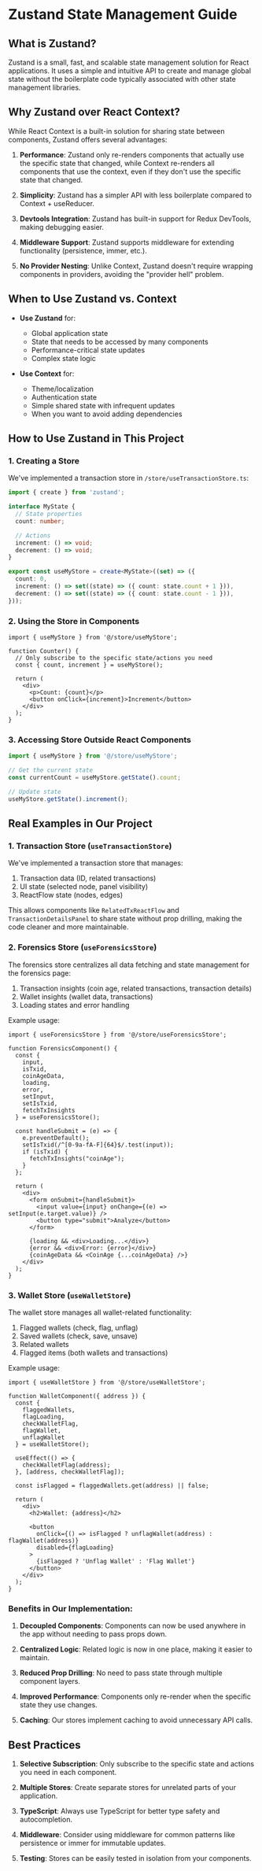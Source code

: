 # Zustand State Management Guide

## What is Zustand?

Zustand is a small, fast, and scalable state management solution for React applications. It uses a simple and intuitive API to create and manage global state without the boilerplate code typically associated with other state management libraries.

## Why Zustand over React Context?

While React Context is a built-in solution for sharing state between components, Zustand offers several advantages:

1. **Performance**: Zustand only re-renders components that actually use the specific state that changed, while Context re-renders all components that use the context, even if they don't use the specific state that changed.

2. **Simplicity**: Zustand has a simpler API with less boilerplate compared to Context + useReducer.

3. **Devtools Integration**: Zustand has built-in support for Redux DevTools, making debugging easier.

4. **Middleware Support**: Zustand supports middleware for extending functionality (persistence, immer, etc.).

5. **No Provider Nesting**: Unlike Context, Zustand doesn't require wrapping components in providers, avoiding the "provider hell" problem.

## When to Use Zustand vs. Context

- **Use Zustand** for:
  - Global application state
  - State that needs to be accessed by many components
  - Performance-critical state updates
  - Complex state logic

- **Use Context** for:
  - Theme/localization
  - Authentication state
  - Simple shared state with infrequent updates
  - When you want to avoid adding dependencies

## How to Use Zustand in This Project

### 1. Creating a Store

We've implemented a transaction store in `/store/useTransactionStore.ts`:

```typescript
import { create } from 'zustand';

interface MyState {
  // State properties
  count: number;

  // Actions
  increment: () => void;
  decrement: () => void;
}

export const useMyStore = create<MyState>((set) => ({
  count: 0,
  increment: () => set((state) => ({ count: state.count + 1 })),
  decrement: () => set((state) => ({ count: state.count - 1 })),
}));
```

### 2. Using the Store in Components

```tsx
import { useMyStore } from '@/store/useMyStore';

function Counter() {
  // Only subscribe to the specific state/actions you need
  const { count, increment } = useMyStore();

  return (
    <div>
      <p>Count: {count}</p>
      <button onClick={increment}>Increment</button>
    </div>
  );
}
```

### 3. Accessing Store Outside React Components

```typescript
import { useMyStore } from '@/store/useMyStore';

// Get the current state
const currentCount = useMyStore.getState().count;

// Update state
useMyStore.getState().increment();
```

## Real Examples in Our Project

### 1. Transaction Store (`useTransactionStore`)

We've implemented a transaction store that manages:

1. Transaction data (ID, related transactions)
2. UI state (selected node, panel visibility)
3. ReactFlow state (nodes, edges)

This allows components like `RelatedTxReactFlow` and `TransactionDetailsPanel` to share state without prop drilling, making the code cleaner and more maintainable.

### 2. Forensics Store (`useForensicsStore`)

The forensics store centralizes all data fetching and state management for the forensics page:

1. Transaction insights (coin age, related transactions, transaction details)
2. Wallet insights (wallet data, transactions)
3. Loading states and error handling

Example usage:

```tsx
import { useForensicsStore } from '@/store/useForensicsStore';

function ForensicsComponent() {
  const { 
    input, 
    isTxid, 
    coinAgeData, 
    loading, 
    error, 
    setInput, 
    setIsTxid, 
    fetchTxInsights 
  } = useForensicsStore();

  const handleSubmit = (e) => {
    e.preventDefault();
    setIsTxid(/^[0-9a-fA-F]{64}$/.test(input));
    if (isTxid) {
      fetchTxInsights("coinAge");
    }
  };

  return (
    <div>
      <form onSubmit={handleSubmit}>
        <input value={input} onChange={(e) => setInput(e.target.value)} />
        <button type="submit">Analyze</button>
      </form>

      {loading && <div>Loading...</div>}
      {error && <div>Error: {error}</div>}
      {coinAgeData && <CoinAge {...coinAgeData} />}
    </div>
  );
}
```

### 3. Wallet Store (`useWalletStore`)

The wallet store manages all wallet-related functionality:

1. Flagged wallets (check, flag, unflag)
2. Saved wallets (check, save, unsave)
3. Related wallets
4. Flagged items (both wallets and transactions)

Example usage:

```tsx
import { useWalletStore } from '@/store/useWalletStore';

function WalletComponent({ address }) {
  const { 
    flaggedWallets, 
    flagLoading, 
    checkWalletFlag, 
    flagWallet, 
    unflagWallet 
  } = useWalletStore();

  useEffect(() => {
    checkWalletFlag(address);
  }, [address, checkWalletFlag]);

  const isFlagged = flaggedWallets.get(address) || false;

  return (
    <div>
      <h2>Wallet: {address}</h2>

      <button 
        onClick={() => isFlagged ? unflagWallet(address) : flagWallet(address)}
        disabled={flagLoading}
      >
        {isFlagged ? 'Unflag Wallet' : 'Flag Wallet'}
      </button>
    </div>
  );
}
```

### Benefits in Our Implementation:

1. **Decoupled Components**: Components can now be used anywhere in the app without needing to pass props down.

2. **Centralized Logic**: Related logic is now in one place, making it easier to maintain.

3. **Reduced Prop Drilling**: No need to pass state through multiple component layers.

4. **Improved Performance**: Components only re-render when the specific state they use changes.

5. **Caching**: Our stores implement caching to avoid unnecessary API calls.

## Best Practices

1. **Selective Subscription**: Only subscribe to the specific state and actions you need in each component.

2. **Multiple Stores**: Create separate stores for unrelated parts of your application.

3. **TypeScript**: Always use TypeScript for better type safety and autocompletion.

4. **Middleware**: Consider using middleware for common patterns like persistence or immer for immutable updates.

5. **Testing**: Stores can be easily tested in isolation from your components.

